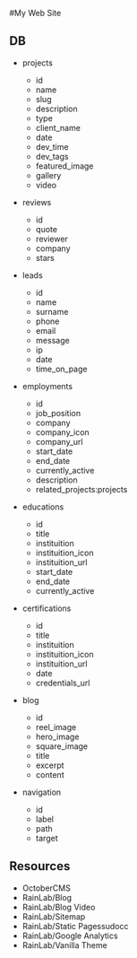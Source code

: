 #My Web Site


## DB

- projects
    - id
    - name
    - slug
    - description
    - type
    - client_name
    - date
    - dev_time
    - dev_tags
    - featured_image
    - gallery
    - video

- reviews
    - id
    - quote
    - reviewer
    - company
    - stars

- leads
    - id
    - name
    - surname
    - phone
    - email
    - message
    - ip
    - date
    - time_on_page

- employments
    - id
    - job_position
    - company
    - company_icon
    - company_url
    - start_date
    - end_date
    - currently_active
    - description
    - related_projects:projects

- educations
    - id
    - title
    - instituition
    - instituition_icon
    - instituition_url
    - start_date
    - end_date
    - currently_active

- certifications
    - id
    - title
    - instituition
    - instituition_icon
    - instituition_url
    - date
    - credentials_url

- blog
    - id
    - reel_image
    - hero_image
    - square_image
    - title
    - excerpt
    - content

- navigation
    - id
    - label
    - path
    - target

## Resources

- OctoberCMS
- RainLab/Blog
- RainLab/Blog Video
- RainLab/Sitemap
- RainLab/Static Pagessudocc
- RainLab/Google Analytics
- RainLab/Vanilla Theme